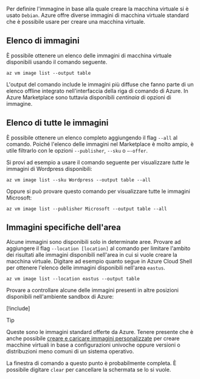 Per definire l'immagine in base alla quale creare la macchina virtuale si è usato `Debian`. Azure offre diverse immagini di macchina virtuale standard che è possibile usare per creare una macchina virtuale. 

## <a name="listing-images"></a>Elenco di immagini

È possibile ottenere un elenco delle immagini di macchina virtuale disponibili usando il comando seguente. 

```azurecli
az vm image list --output table
```

L'output del comando include le immagini più diffuse che fanno parte di un elenco offline integrato nell'interfaccia della riga di comando di Azure. In Azure Marketplace sono tuttavia disponibili _centinaia_ di opzioni di immagine. 

## <a name="getting-all-images"></a>Elenco di tutte le immagini

È possibile ottenere un elenco completo aggiungendo il flag `--all` al comando. Poiché l'elenco delle immagini nel Marketplace è molto ampio, è utile filtrarlo con le opzioni `--publisher`, `--sku` o `–-offer`.

Si provi ad esempio a usare il comando seguente per visualizzare _tutte_ le immagini di Wordpress disponibili:

```azurecli
az vm image list --sku Wordpress --output table --all
```

Oppure si può provare questo comando per visualizzare tutte le immagini Microsoft:

```azurecli
az vm image list --publisher Microsoft --output table --all
```

## <a name="location-specific-images"></a>Immagini specifiche dell'area

Alcune immagini sono disponibili solo in determinate aree. Provare ad aggiungere il flag `--location [location]` al comando per limitare l'ambito dei risultati alle immagini disponibili nell'area in cui si vuole creare la macchina virtuale. Digitare ad esempio quanto segue in Azure Cloud Shell per ottenere l'elenco delle immagini disponibili nell'area `eastus`.

```azurecli
az vm image list --location eastus --output table
```

Provare a controllare alcune delle immagini presenti in altre posizioni disponibili nell'ambiente sandbox di Azure:

[!include[](../../../includes/azure-sandbox-regions-note.md)]

> [!TIP]
> Queste sono le immagini standard offerte da Azure. Tenere presente che è anche possibile [creare e caricare immagini personalizzate](https://docs.microsoft.com/azure/virtual-machines/linux/tutorial-custom-images) per creare macchine virtuali in base a configurazioni univoche oppure versioni o distribuzioni meno comuni di un sistema operativo.

La finestra di comando a questo punto è probabilmente completa. È possibile digitare `clear` per cancellare la schermata se lo si vuole.